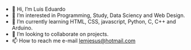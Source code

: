 - 👋 Hi, I’m Luis Eduardo
- 👀 I’m interested in Programming, Study, Data Sciency and Web Design. 
- 🌱 I’m currently learning HTML, CSS, javascript, Python, C, C++ and Arduino.
- 💞️ I’m looking to collaborate on projects.
- 📫 How to reach me e-mail lemjesus@hotmail.com

<!---
edu1972/edu1972 is a ✨ special ✨ repository because its `README.md` (this file) appears on your GitHub profile.
You can click the Preview link to take a look at your changes.
--->

